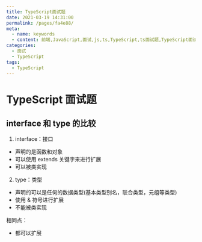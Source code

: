 ```yaml
---
title: TypeScript面试题
date: 2021-03-19 14:31:00
permalink: /pages/fa4e88/
meta:
  - name: keywords
  - content: 前端,JavaScript,面试,js,ts,TypeScript,ts面试题,TypeScript面试题
categories:
  - 面试
  - TypeScript
tags:
  - TypeScript
---
```


# TypeScript 面试题

## interface 和 type 的比较

1. interface：接口

- 声明的是函数和对象
- 可以使用 extends 关键字来进行扩展
- 可以被类实现

2. type：类型

- 声明的可以是任何的数据类型(基本类型别名，联合类型，元组等类型)
- 使用 & 符号进行扩展
- 不能被类实现

相同点：

- 都可以扩展
